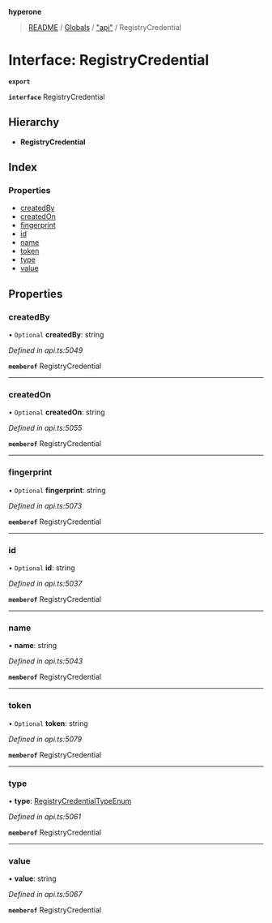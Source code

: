 **hyperone**

> [README](../README.md) / [Globals](../globals.md) / ["api"](../modules/_api_.md) / RegistryCredential

# Interface: RegistryCredential

**`export`** 

**`interface`** RegistryCredential

## Hierarchy

* **RegistryCredential**

## Index

### Properties

* [createdBy](_api_.registrycredential.md#createdby)
* [createdOn](_api_.registrycredential.md#createdon)
* [fingerprint](_api_.registrycredential.md#fingerprint)
* [id](_api_.registrycredential.md#id)
* [name](_api_.registrycredential.md#name)
* [token](_api_.registrycredential.md#token)
* [type](_api_.registrycredential.md#type)
* [value](_api_.registrycredential.md#value)

## Properties

### createdBy

• `Optional` **createdBy**: string

*Defined in api.ts:5049*

**`memberof`** RegistryCredential

___

### createdOn

• `Optional` **createdOn**: string

*Defined in api.ts:5055*

**`memberof`** RegistryCredential

___

### fingerprint

• `Optional` **fingerprint**: string

*Defined in api.ts:5073*

**`memberof`** RegistryCredential

___

### id

• `Optional` **id**: string

*Defined in api.ts:5037*

**`memberof`** RegistryCredential

___

### name

•  **name**: string

*Defined in api.ts:5043*

**`memberof`** RegistryCredential

___

### token

• `Optional` **token**: string

*Defined in api.ts:5079*

**`memberof`** RegistryCredential

___

### type

•  **type**: [RegistryCredentialTypeEnum](../enums/_api_.registrycredentialtypeenum.md)

*Defined in api.ts:5061*

**`memberof`** RegistryCredential

___

### value

•  **value**: string

*Defined in api.ts:5067*

**`memberof`** RegistryCredential
